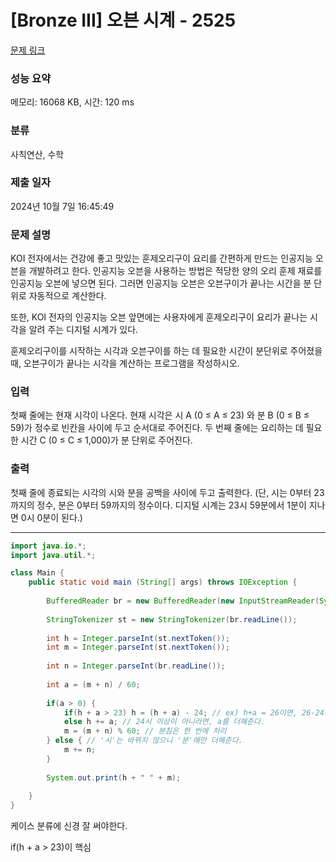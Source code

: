 # [Bronze III] 오븐 시계 - 2525 

[문제 링크](https://www.acmicpc.net/problem/2525) 

### 성능 요약

메모리: 16068 KB, 시간: 120 ms

### 분류

사칙연산, 수학

### 제출 일자

2024년 10월 7일 16:45:49

### 문제 설명

<p>KOI 전자에서는 건강에 좋고 맛있는 훈제오리구이 요리를 간편하게 만드는 인공지능 오븐을 개발하려고 한다. 인공지능 오븐을 사용하는 방법은 적당한 양의 오리 훈제 재료를 인공지능 오븐에 넣으면 된다. 그러면 인공지능 오븐은 오븐구이가 끝나는 시간을 분 단위로 자동적으로 계산한다. </p>

<p>또한, KOI 전자의 인공지능 오븐 앞면에는 사용자에게 훈제오리구이 요리가 끝나는 시각을 알려 주는 디지털 시계가 있다. </p>

<p>훈제오리구이를 시작하는 시각과 오븐구이를 하는 데 필요한 시간이 분단위로 주어졌을 때, 오븐구이가 끝나는 시각을 계산하는 프로그램을 작성하시오.</p>

### 입력 

 <p>첫째 줄에는 현재 시각이 나온다. 현재 시각은 시 A (0 ≤ A ≤ 23) 와 분 B (0 ≤ B ≤ 59)가 정수로 빈칸을 사이에 두고 순서대로 주어진다. 두 번째 줄에는 요리하는 데 필요한 시간 C (0 ≤ C ≤ 1,000)가 분 단위로 주어진다. </p>

### 출력 

 <p>첫째 줄에 종료되는 시각의 시와 분을 공백을 사이에 두고 출력한다. (단, 시는 0부터 23까지의 정수, 분은 0부터 59까지의 정수이다. 디지털 시계는 23시 59분에서 1분이 지나면 0시 0분이 된다.)</p>

---

```java
import java.io.*;
import java.util.*;

class Main {
	public static void main (String[] args) throws IOException {
	    
	    BufferedReader br = new BufferedReader(new InputStreamReader(System.in));
	    
	    StringTokenizer st = new StringTokenizer(br.readLine());
	    
	    int h = Integer.parseInt(st.nextToken());
	    int m = Integer.parseInt(st.nextToken());
	    
	    int n = Integer.parseInt(br.readLine());
	    
	    int a = (m + n) / 60;
	    
	    if(a > 0) {
	        if(h + a > 23) h = (h + a) - 24; // ex) h+a = 26이면, 26-24를 해줘서 02시를 만든다.
	        else h += a; // 24시 이상이 아니라면, a를 더해준다.
	        m = (m + n) % 60; // 분침은 한 번에 처리
	    } else { // '시'는 바뀌지 않으니 '분'에만 더해준다.
	        m += n; 
	    }
	    
	    System.out.print(h + " " + m);
	    
	}
}   


```

케이스 분류에 신경 잘 써야한다.

if(h + a > 23)이 핵심
